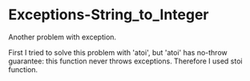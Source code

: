 # Exceptions-String_to_Integer

Another problem with exception.

First I tried to solve this problem with 'atoi', but 'atoi' has no-throw guarantee: this function never throws exceptions.
Therefore I used stoi function.
